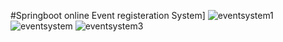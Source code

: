 #Springboot online Event registeration System]
![eventsystem1](https://github.com/user-attachments/assets/12f019f0-12e7-46f7-85b0-521e76f2b8a7)
![eventsystem](https://github.com/user-attachments/assets/7c5482c2-8484-46c0-81b3-82adc392ec36)
![eventsystem3](https://github.com/user-attachments/assets/feaeaf5d-9e2e-41c7-82cf-2aa16aa2405b)
